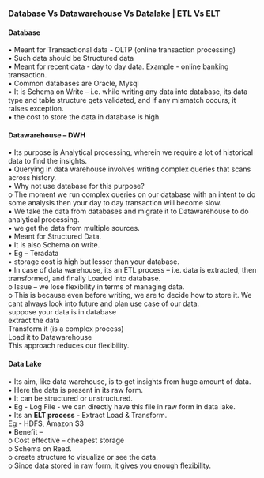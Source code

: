 ### Database Vs Datawarehouse Vs Datalake | ETL Vs ELT

####  Database
•	Meant for Transactional data - OLTP (online transaction processing) <br>
•	Such data should be Structured data <br>
•	Meant for recent data - day to day data. Example - online banking transaction. <br>
•	Common databases are Oracle, Mysql <br>
•	It is Schema on Write – i.e. while writing any data into database, its data type and table structure gets validated, and if any mismatch occurs, it raises exception. <br>
•	the cost to store the data in database is high. <br>

#### Datawarehouse – DWH
•	Its purpose is Analytical processing, wherein we require a lot of historical data to find the insights. <br> 
•	Querying in data warehouse involves writing complex queries that scans across history.  <br>
•	Why not use database for this purpose?  <br>
o	The moment we run complex queries on our database with an intent to do some analysis then your day to day transaction will become slow. <br>
•	We take the data from databases and migrate it to Datawarehouse to do analytical processing. <br>
•	we get the data from multiple sources. <br>
•	Meant for Structured Data. <br>
•	It is also Schema on write. <br>
•	Eg – Teradata <br>
•	storage cost is high but lesser than your database. <br>
•	In case of data warehouse, its an ETL process – i.e. data is extracted, then transformed, and finally Loaded into database. <br>
o	Issue – we lose flexibility in terms of managing data. <br>
o	This is because even before writing, we are to decide how to store it. We cant always look into future and plan use case of our data. <br>
suppose your data is in database <br>
extract the data <br>
Transform it (is a complex process) <br>
	      Load it to Datawarehouse <br>
	This approach reduces our flexibility. <br>

#### Data Lake
•	Its aim, like data warehouse, is to get insights from huge amount of data. <br>
•	Here the data is present in its raw form. <br>
•	It can be structured or unstructured. <br>
•	Eg - Log File - we can directly have this file in raw form in data lake. <br>
•	Its an **ELT process** - Extract Load & Transform. <br>
Eg - HDFS, Amazon S3 <br>
•	Benefit –  <br>
o	Cost effective – cheapest storage <br>
o	Schema on Read. <br>
o	create structure to visualize or see the data. <br>
o	Since data stored in raw form, it gives you enough flexibility. <br>